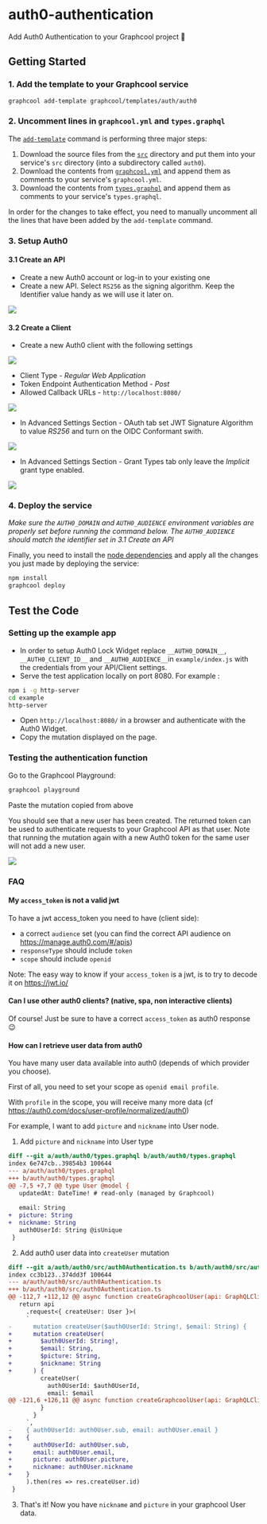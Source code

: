 # auth0-authentication

Add Auth0 Authentication to your Graphcool project 🎁


## Getting Started

### 1. Add the template to your Graphcool service

```sh
graphcool add-template graphcool/templates/auth/auth0
```

### 2. Uncomment lines in `graphcool.yml` and `types.graphql`

The [`add-template`](https://docs-next.graph.cool/reference/graphcool-cli/commands-aiteerae6l#graphcool-add-template) command is performing three major steps:

1. Download the source files from the [`src`](./src) directory and put them into your service's `src` directory (into a subdirectory called `auth0`).
2. Download the contents from [`graphcool.yml`](./graphcool.yml) and append them as comments to your service's `graphcool.yml`.
3. Download the contents from [`types.graphql`](./types.graphql) and append them as comments to your service's `types.graphql`.

In order for the changes to take effect, you need to manually uncomment all the lines that have been added by the `add-template` command.

### 3. Setup Auth0

#### 3.1 Create an API

* Create a new Auth0 account or log-in to your existing one
* Create a new API. Select `RS256` as the signing algorithm. Keep the Identifier value handy as we will use it later on.

![](./docs/create-api.png)

#### 3.2 Create a Client

* Create a new Auth0 client with the following settings

![](./docs/new-client.png)

  * Client Type - *Regular Web Application*
  * Token Endpoint Authentication Method - *Post*
  * Allowed Callback URLs - `http://localhost:8080/`
  
![](./docs/settings.png)

  * In Advanced Settings Section - OAuth tab set JWT Signature Algorithm to value *RS256* and turn on the OIDC Conformant swith.

![](./docs/advanced-settings-oauth.png)
  
  * In Advanced Settings Section - Grant Types tab only leave the *Implicit* grant type enabled.

![](./docs/advanced-settings-grant.png)

### 4. Deploy the service

*Make sure the `AUTH0_DOMAIN` and `AUTH0_AUDIENCE` environment variables are properly set before running the command below. The `AUTH0_AUDIENCE` should match the identifier set in 3.1 Create an API*

Finally, you need to install the [node dependencies](./package.json#L2) and apply all the changes you just made by deploying the service:

```sh
npm install
graphcool deploy
```

## Test the Code

### Setting up the example app

* In order to setup Auth0 Lock Widget replace `__AUTH0_DOMAIN__`, `__AUTH0_CLIENT_ID__` and `__AUTH0_AUDIENCE__`in `example/index.js` with the credentials from your API/Client settings.
* Serve the test application locally on port 8080. For example :

```bash
npm i -g http-server
cd example
http-server
```
* Open `http://localhost:8080/` in a browser and authenticate with the Auth0 Widget.
* Copy the mutation displayed on the page.

### Testing the authentication function

Go to the Graphcool Playground:

```sh
graphcool playground
```

Paste the mutation copied from above

You should see that a new user has been created. The returned token can be used to authenticate requests to your Graphcool API as that user. Note that running the mutation again with a new Auth0 token for the same user will not add a new user.

![](http://i.imgur.com/5RHR6Ku.png)

### FAQ

#### My `access_token` is not a valid jwt

To have a jwt access_token you need to have (client side):

- a correct `audience` set (you can find the correct API audience on https://manage.auth0.com/#/apis)
- `responseType` should include `token`
- `scope` should include `openid`

Note: The easy way to know if your `access_token` is a jwt, is to try to decode it on https://jwt.io/

#### Can I use other auth0 clients? (native, spa, non interactive clients)

Of course! Just be sure to have a correct `access_token` as auth0 response :wink:

#### How can I retrieve user data from auth0

You have many user data available into auth0 (depends of which provider you choose).

First of all, you need to set your scope as `openid email profile`.

With `profile` in the scope, you will receive many more data (cf https://auth0.com/docs/user-profile/normalized/auth0)

For example, I want to add `picture` and `nickname` into User node.

1. Add `picture` and `nickname` into User type

```diff
diff --git a/auth/auth0/types.graphql b/auth/auth0/types.graphql
index 6e747cb..39854b3 100644
--- a/auth/auth0/types.graphql
+++ b/auth/auth0/types.graphql
@@ -7,5 +7,7 @@ type User @model {
   updatedAt: DateTime! # read-only (managed by Graphcool)
 
   email: String
+  picture: String
+  nickname: String
   auth0UserId: String @isUnique
 }
```

2. Add auth0 user data into `createUser` mutation

```diff
diff --git a/auth/auth0/src/auth0Authentication.ts b/auth/auth0/src/auth0Authentication.ts
index cc3b123..374dd3f 100644
--- a/auth/auth0/src/auth0Authentication.ts
+++ b/auth/auth0/src/auth0Authentication.ts
@@ -112,7 +112,12 @@ async function createGraphcoolUser(api: GraphQLClient, auth0User: Auth0User): Pr
   return api
     .request<{ createUser: User }>(
     `
-      mutation createUser($auth0UserId: String!, $email: String) {
+      mutation createUser(
+        $auth0UserId: String!,
+        $email: String,
+        $picture: String,
+        $nickname: String
+      ) {
         createUser(
           auth0UserId: $auth0UserId,
           email: $email
@@ -121,6 +126,11 @@ async function createGraphcoolUser(api: GraphQLClient, auth0User: Auth0User): Pr
         }
       }
     `,
-    { auth0UserId: auth0User.sub, email: auth0User.email }
+    {
+      auth0UserId: auth0User.sub,
+      email: auth0User.email,
+      picture: auth0User.picture,
+      nickname: auth0User.nickname
+    }
     ).then(res => res.createUser.id)
 }
```

3. That's it! Now you have `nickname` and `picture` in your graphcool User data.